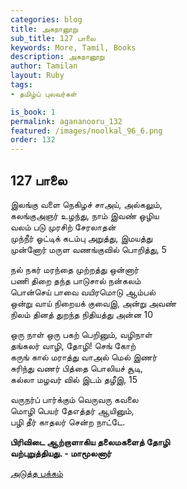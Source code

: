 ```yaml
---
categories: blog
title: அகநானூறு 
sub_title: 127 பாலை
keywords: More, Tamil, Books
description: அகநானூறு 
author: Tamilan
layout: Ruby
tags:
- தமிழ்ப் புலவர்கள் 

is_book: 1
permalink: agananooru_132
featured: /images/noolkal_96_6.png
order: 132
---
```



## 127 பாலை

இலங்கு வளை நெகிழச் சாஅய், அல்கலும்,  
கலங்குஅஞர் உழந்து, நாம் இவண் ஒழிய  
வலம் படு முரசிற் சேரலாதன்  
முந்நீர் ஓட்டிக் கடம்பு அறுத்து, இமயத்து  
முன்னோர் மருள வணங்குவில் பொறித்து, 5

நல் நகர் மரந்தை முற்றத்து ஒன்னார்  
பணி திறை தந்த பாடுசால் நன்கலம்  
பொன்செய் பாவை வயிரமொடு ஆம்பல்  
ஒன்று வாய் நிறையக் குவைஇ, அன்று அவண்  
நிலம் தினத் துறந்த நிதியத்து அன்ன 10

ஒரு நாள் ஒரு பகற் பெறினும், வழிநாள்  
தங்கலர் வாழி, தோழி! செங் கோற்  
கருங் கால் மராத்து வாஅல் மெல் இணர்  
சுரிந்து வணர் பித்தை பொலியச் சூடி,  
கல்லா மழவர் வில் இடம் தழீஇ, 15

வருநர்ப் பார்க்கும் வெருவரு கவலை  
மொழி பெயர் தேஎத்தர் ஆயினும்,  
பழி தீர் காதலர் சென்ற நாட்டே.

**பிரிவிடை ஆற்றாளாகிய தலைமகளைத் தோழி  
வற்புறுத்தியது. - மாமூலனார்**

[அடுத்த பக்கம்](agananooru_133)